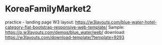 # KoreaFamilyMarket2
practice - landing page
W3 layout: https://w3layouts.com/blue-water-hotel-category-flat-bootstrap-responsive-web-template/
Sample: https://p.w3layouts.com/demos/blue_water/web/
download: https://w3layouts.com/download-template/?template=9293
